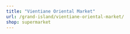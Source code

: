 ```yaml
---
title: "Vientiane Oriental Market"
url: /grand-island/vientiane-oriental-market/
shop: supermarket
---
```

